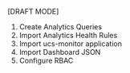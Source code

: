 
[DRAFT MODE]

1. Create Analytics Queries 
2. Import Analytics Health Rules 
3. Import ucs-monitor application 
4. Import Dashboard JSON 
5. Configure RBAC
